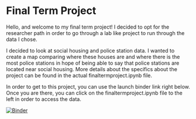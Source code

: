 # Final Term Project 

Hello, and welcome to my final term project!
I decided to opt for the researcher path in order to go through a lab like project to run through the data I chose. 

I decided to look at social housing and police station data.
I wanted to create a map comparing where these houses are and where there is the most police stations in hope of being able to say that police stations are located near social housing. More details about the specifics about the project can be found in the actual finaltermproject.ipynb file.

In order to get to this project, you can use the launch binder link right below.
Once you are there, you can click on the finaltermproject.ipynb file to the left in order to access the data. 




[![Binder](https://mybinder.org/badge_logo.svg)](https://mybinder.org/v2/gh/alexiefg/finaltermproject.git/HEAD)


